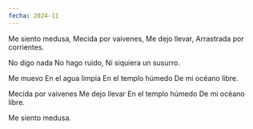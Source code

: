 ```yaml
---
fecha: 2024-11
---
```

Me siento medusa,
Mecida por vaivenes,
Me dejo llevar,
Arrastrada por corrientes.

No digo nada
No hago ruido, 
Ni siquiera un susurro.

Me muevo
En el agua limpia
En el templo húmedo
De mi océano libre.

Mecida por vaivenes
Me dejo llevar
En el templo húmedo
De mi océano libre.

Me siento medusa.